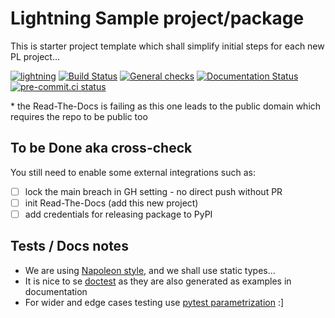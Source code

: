 # Lightning Sample project/package

This is starter project template which shall simplify initial steps for each new PL project...

[![lightning](https://img.shields.io/badge/-Lightning_2.0+-792ee5?logo=pytorchlightning&logoColor=white)](https://lightning.ai/)
[![Build Status](https://dev.azure.com/Lightning-AI/compatibility/_apis/build/status%2Faccelerators%2FLightning-AI.lightning-Graphcore?branchName=main)](https://dev.azure.com/Lightning-AI/compatibility/_build/latest?definitionId=48&branchName=main)
[![General checks](https://github.com/Lightning-AI/lightning-graphcore/actions/workflows/ci-checks.yml/badge.svg?event=push)](https://github.com/Lightning-AI/lightning-graphcore/actions/workflows/ci-checks.yml)
[![Documentation Status](https://readthedocs.org/projects/lightning-graphcore/badge/?version=latest)](https://lightning-graphcore.readthedocs.io/en/latest/?badge=latest)
[![pre-commit.ci status](https://results.pre-commit.ci/badge/github/Lightning-AI/lightning-graphcore/main.svg?badge_token=mqheL1-cTn-280Vx4cJUdg)](https://results.pre-commit.ci/latest/github/Lightning-AI/lightning-graphcore/main?badge_token=mqheL1-cTn-280Vx4cJUdg)

\* the Read-The-Docs is failing as this one leads to the public domain which requires the repo to be public too

## To be Done aka cross-check

You still need to enable some external integrations such as:

- [ ] lock the main breach in GH setting - no direct push without PR
- [ ] init Read-The-Docs (add this new project)
- [ ] add credentials for releasing package to PyPI

## Tests / Docs notes

- We are using [Napoleon style,](https://www.sphinx-doc.org/en/master/usage/extensions/napoleon.html) and we shall use static types...
- It is nice to se [doctest](https://docs.python.org/3/library/doctest.html) as they are also generated as examples in documentation
- For wider and edge cases testing use [pytest parametrization](https://docs.pytest.org/en/stable/parametrize.html) :\]

